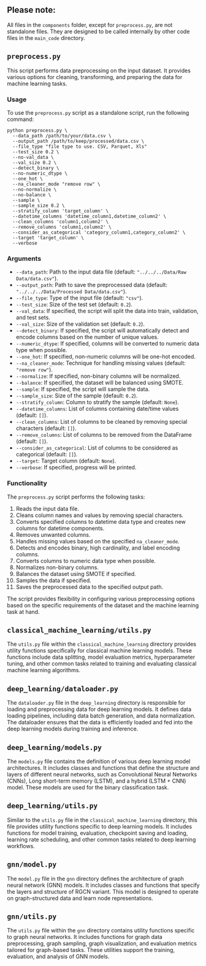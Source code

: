 
## **Please note**:
All files in the `components` folder, except for `preprocess.py`, are not standalone files. They are designed to be called internally by other code files in the `main_code` directory.

## `preprocess.py`

This script performs data preprocessing on the input dataset. It provides various options for cleaning, transforming, and preparing the data for machine learning tasks.

### Usage

To use the `preprocess.py` script as a standalone script, run the following command:

```
python preprocess.py \
  --data_path /path/to/your/data.csv \
  --output_path /path/to/keep/processed/data.csv \
  --file_type "file type to use. CSV, Parquet, Xls"
  --test_size 0.2 \
  --no-val_data \
  --val_size 0.2 \
  --detect_binary \
  --no-numeric_dtype \
  --one_hot \
  --na_cleaner_mode "remove row" \
  --no-normalize \
  --no-balance \
  --sample \
  --sample_size 0.2 \
  --stratify_column 'target_column' \
  --datetime_columns 'datetime_column1,datetime_column2' \
  --clean_columns 'column1,column2' \
  --remove_columns 'column1,column2' \
  --consider_as_categorical 'category_column1,category_column2' \
  --target 'target_column' \
  --verbose
```

### Arguments

- `--data_path`: Path to the input data file (default: `"../../../Data/Raw Data/data.csv"`).
- `--output_path`: Path to save the preprocessed data (default: `"../../../Data/Processed Data/data.csv"`).
- `--file_type`: Type of the input file (default: `"csv"`).
- `--test_size`: Size of the test set (default: `0.2`).
- `--val_data`: If specified, the script will split the data into train, validation, and test sets.
- `--val_size`: Size of the validation set (default: `0.2`).
- `--detect_binary`: If specified, the script will automatically detect and encode columns based on the number of unique values.
- `--numeric_dtype`: If specified, columns will be converted to numeric data type when possible.
- `--one_hot`: If specified, non-numeric columns will be one-hot encoded.
- `--na_cleaner_mode`: Technique for handling missing values (default: `"remove row"`).
- `--normalize`: If specified, non-binary columns will be normalized.
- `--balance`: If specified, the dataset will be balanced using SMOTE.
- `--sample`: If specified, the script will sample the data.
- `--sample_size`: Size of the sample (default: `0.2`).
- `--stratify_column`: Column to stratify the sample (default: `None`).
- `--datetime_columns`: List of columns containing date/time values (default: `[]`).
- `--clean_columns`: List of columns to be cleaned by removing special characters (default: `[]`).
- `--remove_columns`: List of columns to be removed from the DataFrame (default: `[]`).
- `--consider_as_categorical`: List of columns to be considered as categorical (default: `[]`).
- `--target`: Target column (default: `None`).
- `--verbose`: If specified, progress will be printed.

### Functionality

The `preprocess.py` script performs the following tasks:

1. Reads the input data file.
2. Cleans column names and values by removing special characters.
3. Converts specified columns to datetime data type and creates new columns for datetime components.
4. Removes unwanted columns.
5. Handles missing values based on the specified `na_cleaner_mode`.
6. Detects and encodes binary, high cardinality, and label encoding columns.
7. Converts columns to numeric data type when possible.
8. Normalizes non-binary columns.
9. Balances the dataset using SMOTE if specified.
10. Samples the data if specified.
11. Saves the preprocessed data to the specified output path.

The script provides flexibility in configuring various preprocessing options based on the specific requirements of the dataset and the machine learning task at hand.

## `classical_machine_learning/utils.py`

The `utils.py` file within the `classical_machine_learning` directory provides utility functions specifically for classical machine learning models. These functions include data splitting, model evaluation metrics, hyperparameter tuning, and other common tasks related to training and evaluating classical machine learning algorithms.

## `deep_learning/dataloader.py`

The `dataloader.py` file in the `deep_learning` directory is responsible for loading and preprocessing data for deep learning models. It defines data loading pipelines, including data batch generation, and data normalization. The dataloader ensures that the data is efficiently loaded and fed into the deep learning models during training and inference.

## `deep_learning/models.py`

The `models.py` file contains the definition of various deep learning model architectures. It includes classes and functions that define the structure and layers of different neural networks, such as Convolutional Neural Networks (CNNs), Long short-term memory (LSTM), and a hybrid (LSTM + CNN) model. These models are used for the binary classification task.

## `deep_learning/utils.py`

Similar to the `utils.py` file in the `classical_machine_learning` directory, this file provides utility functions specific to deep learning models. It includes functions for model training, evaluation, checkpoint saving and loading, learning rate scheduling, and other common tasks related to deep learning workflows.

## `gnn/model.py`

The `model.py` file in the `gnn` directory defines the architecture of graph neural network (GNN) models. It includes classes and functions that specify the layers and structure of RGCN variant. This model is designed to operate on graph-structured data and learn node representations.

## `gnn/utils.py`

The `utils.py` file within the `gnn` directory contains utility functions specific to graph neural networks. It includes functions for graph data preprocessing, graph sampling, graph visualization, and evaluation metrics tailored for graph-based tasks. These utilities support the training, evaluation, and analysis of GNN models.

